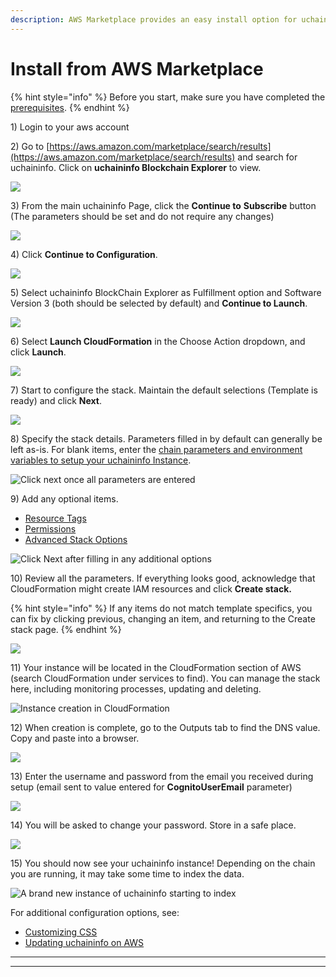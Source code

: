 ```yaml
---
description: AWS Marketplace provides an easy install option for uchaininfo
---
```


# Install from AWS Marketplace

{% hint style="info" %}
Before you start, make sure you have completed the [prerequisites](aws-marketplace-installation.md).
{% endhint %}

1\) Login to your aws account

2\) Go to [https://aws.amazon.com/marketplace/search/results](https://aws.amazon.com/marketplace/search/results) and search for uchaininfo. Click on **uchaininfo Blockchain Explorer** to view.

![](../../../../.gitbook/assets/bs\_search.png)

3\) From the main uchaininfo Page, click the **Continue to** **Subscribe** button (The parameters should be set and do not require any changes)

![](../../../../.gitbook/assets/uchaininfo\_marketplace\_1.png)

4\) Click **Continue to Configuration**.

![](../../../../.gitbook/assets/bs\_subscribed.png)

5\) Select uchaininfo BlockChain Explorer as Fulfillment option and Software Version 3 (both should be selected by default) and **Continue to Launch**.

![](../../../../.gitbook/assets/bs-continue-to-launch.png)

6\) Select **Launch CloudFormation** in the Choose Action dropdown, and click **Launch**.

![](../../../../.gitbook/assets/bs-choose-action.png)

7\) Start to configure the stack. Maintain the default selections (Template is ready) and click **Next**.

![](../../../../.gitbook/assets/bs-templa-specify.png)

8\) Specify the stack details. Parameters filled in by default can generally be left as-is. For blank items, enter the [chain parameters and environment variables to setup your uchaininfo Instance](aws-marketplace-installation.md#installation-parameters).

![Click next once all parameters are entered](../../../../.gitbook/assets/stack-deets.png)

9\) Add any optional items.

* [Resource Tags](https://docs.aws.amazon.com/AWSCloudFormation/latest/UserGuide/aws-properties-resource-tags.html?icmpid=docs\_cfn\_console)
* [Permissions](https://docs.aws.amazon.com/AWSCloudFormation/latest/UserGuide/using-iam-servicerole.html?icmpid=docs\_cfn\_console)
* [Advanced Stack Options](https://docs.aws.amazon.com/AWSCloudFormation/latest/UserGuide/cfn-console-add-tags.html?icmpid=docs\_cfn\_console)

![Click Next after filling in any additional options](../../../../.gitbook/assets/stack-options.png)

10\) Review all the parameters. If everything looks good, acknowledge that CloudFormation might create IAM resources and click **Create stack.**

{% hint style="info" %}
If any items do not match template specifics, you can fix by clicking previous, changing an item, and returning to the Create stack page.
{% endhint %}

![](<../../../../.gitbook/assets/create-stack (1) (1).png>)

11\) Your instance will be located in the CloudFormation section of AWS (search CloudFormation under services to find). You can manage the stack here, including monitoring processes, updating and deleting.

![Instance creation in CloudFormation](../../../../.gitbook/assets/CloudFormation.png)

12\) When creation is complete, go to the Outputs tab to find the DNS value. Copy and paste into a browser.

![](../../../../.gitbook/assets/bs-outputs.png)

13\) Enter the username and password from the email you received during setup (email sent to value entered for **CognitoUserEmail** parameter)

![](../../../../.gitbook/assets/bs-password.png)

14\) You will be asked to change your password. Store in a safe place.

![](../../../../.gitbook/assets/change-password.png)

15\) You should now see your uchaininfo instance! Depending on the chain you are running, it may take some time to index the data.

![A brand new instance of uchaininfo starting to index](../../../../.gitbook/assets/BS!.png)

For additional configuration options, see:

* [Customizing CSS](customizing-css.md)
* [Updating uchaininfo on AWS](updating-and-redeploying-in-aws.md)

***

***

